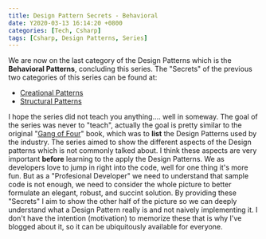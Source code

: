 ```yaml
---
title: Design Pattern Secrets - Behavioral
date: Y2020-03-13 16:14:20 +0800
categories: [Tech, Csharp]
tags: [Csharp, Design Patterns, Series]
---
```


We are now on the last category of the Design Patterns which is the __Behavioral Patterns__, concluding this series. The "Secrets" of the previous two categories of this series can be found at:
 - [Creational Patterns](https://ianescober.github.io/posts/design-patterns-secrets-creational/)
 - [Structural Patterns](https://ianescober.github.io/posts/design-patterns-secrets-strcutural/)

I hope the series did not teach you anything.... well in someway. The goal of the series was never to "teach", actually the goal is pretty similar to the original "[Gang of Four](https://www.amazon.com/Design-Patterns-Object-Oriented-Addison-Wesley-Professional-ebook/dp/B000SEIBB8)" book, which was to __list__ the Design Patterns used by the industry. The series aimed to show the different aspects of the Design patterns which is not commonly talked about. I think these aspects are very important __before__ learning to the apply the Design Patterns. We as developers love to jump in right into the code, well for one thing it's more fun. But as a "Profesional Developer" we need to understand that sample code is not enough, we need to consider the whole picture to better formulate an elegant, robust, and succint solution. By providing these "Secrets" I aim to show the other half of the picture so we can deeply understand what a Design Pattern really is and not naively implementing it. I don't have the intention (motivation) to memorize these that is why I've blogged about it, so it can be ubiquitously available for everyone. 
